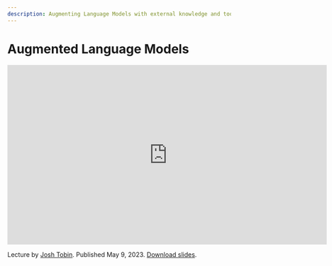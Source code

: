 ```yaml
---
description: Augmenting Language Models with external knowledge and tools
---
```


# Augmented Language Models

<div align="center">
<iframe width="720" height="405" src="https://www.youtube-nocookie.com/embed/YdeuQhlHmCA?list=PL1T8fO7ArWleyIqOy37OVXsP4hFXymdOZ" title="YouTube video player" frameborder="0" allow="accelerometer; autoplay; clipboard-write; encrypted-media; gyroscope; picture-in-picture" allowfullscreen></iframe>
</div>

Lecture by [Josh Tobin](https://twitter.com/josh_tobin_).
Published May 9, 2023.
[Download slides](https://fsdl.me/2023-llmbc-slides-04).
